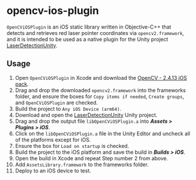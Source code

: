 # opencv-ios-plugin

`OpenCViOSPlugin` is an iOS static library written in Objective-C++ that detects and retrieves red laser pointer coordinates via `opencv2.framework`, and it is intended to be used as a native plugin for the Unity project [LaserDetectionUnity](https://github.com/stevesopoci/laser-detection-unity).

<h2> Usage </h2>

1. Open `OpenCViOSPlugin` in Xcode and download the [OpenCV - 2.4.13 iOS pack](https://sourceforge.net/projects/opencvlibrary/files/opencv-ios/2.4.13/opencv2.framework.zip/download).
2. Drag and drop the downloaded `opencv2.framework` into the frameworks folder, and ensure the boxes for `Copy items if needed`, `Create groups`, and `OpenCViOSPlugin` are checked.
3. Build the project to `Any iOS Device (arm64)`.
4. Download and open the [LaserDetectionUnity](https://github.com/stevesopoci/laser-detection-unity) Unity project.
5. Drag and drop the output file `libOpenCViOSPlugin.a` into _**Assets > Plugins > iOS**_.
6. Click on the `libOpenCViOSPlugin.a` file in the Unity Editor and uncheck all of the platforms except for iOS.
7. Ensure the box for `Load on startup` is checked.
8. Build the project to the iOS platform and save the build in _**Builds > iOS**_.
9. Open the build in Xcode and repeat Step number 2 from above.
10. Add `AssetsLibrary.framework` to the frameworks folder.
11. Deploy to an iOS device to test.
